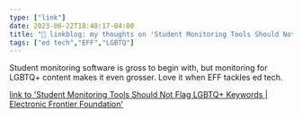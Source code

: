 ```yaml
---
type: ["link"]
date: 2023-06-22T18:40:17-04:00
title: "🔗 linkblog: my thoughts on 'Student Monitoring Tools Should Not Flag LGBTQ+ Keywords | Electronic Frontier Foundation'"
tags: ["ed tech","EFF","LGBTQ"]
---
```

Student monitoring software is gross to begin with, but monitoring for LGBTQ+ content makes it even grosser. Love it when EFF tackles ed tech.  
 

[link to 'Student Monitoring Tools Should Not Flag LGBTQ+ Keywords | Electronic Frontier Foundation'](https://www.eff.org/deeplinks/2023/06/student-monitoring-tools-should-not-flag-lgbtq-keywords)
